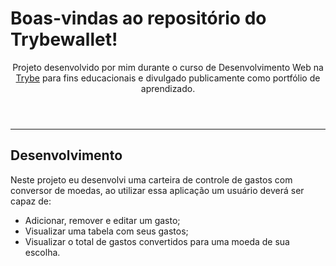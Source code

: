 <h1>Boas-vindas ao repositório do Trybewallet!</h1>
<header>
<p>Projeto desenvolvido por mim durante o curso de Desenvolvimento Web na <a href="https://www.betrybe.com/">Trybe</a> para fins educacionais e divulgado publicamente como portfólio de aprendizado.</p>
</header>
<hr>
<body>
  <h2>Desenvolvimento</h2>
<p>Neste projeto eu desenvolvi uma carteira de controle de gastos com conversor de moedas, ao utilizar essa aplicação um usuário deverá ser capaz de:
<ul style="disc">
<li>Adicionar, remover e editar um gasto;</li>
<li>Visualizar uma tabela com seus gastos;</li>
<li>Visualizar o total de gastos convertidos para uma moeda de sua escolha.</li>
</ul>
</p>
</body>

<!-- Olá, Tryber!
Esse é apenas um arquivo inicial para o README do seu projeto.
É essencial que você preencha esse documento por conta própria, ok?
Não deixe de usar nossas dicas de escrita de README de projetos, e deixe sua criatividade brilhar!
:warning: IMPORTANTE: você precisa deixar nítido:
- quais arquivos/pastas foram desenvolvidos por você; 
- quais arquivos/pastas foram desenvolvidos por outra pessoa estudante;
- quais arquivos/pastas foram desenvolvidos pela Trybe.
-->
